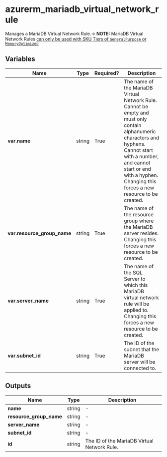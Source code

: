 # azurerm_mariadb_virtual_network_rule

Manages a MariaDB Virtual Network Rule.-> **NOTE:** MariaDB Virtual Network Rules [can only be used with SKU Tiers of `GeneralPurpose` or `MemoryOptimized`](https://docs.microsoft.com/azure/mariadb/concepts-data-access-security-vnet)

## Variables

| Name | Type | Required? |  Description |
| ---- | ---- | --------- |  ----------- |
| **var.name** | string | True | The name of the MariaDB Virtual Network Rule. Cannot be empty and must only contain alphanumeric characters and hyphens. Cannot start with a number, and cannot start or end with a hyphen. Changing this forces a new resource to be created. | 
| **var.resource_group_name** | string | True | The name of the resource group where the MariaDB server resides. Changing this forces a new resource to be created. | 
| **var.server_name** | string | True | The name of the SQL Server to which this MariaDB virtual network rule will be applied to. Changing this forces a new resource to be created. | 
| **var.subnet_id** | string | True | The ID of the subnet that the MariaDB server will be connected to. | 



## Outputs

| Name | Type | Description |
| ---- | ---- | --------- | 
| **name** | string  | - | 
| **resource_group_name** | string  | - | 
| **server_name** | string  | - | 
| **subnet_id** | string  | - | 
| **id** | string  | The ID of the MariaDB Virtual Network Rule. | 